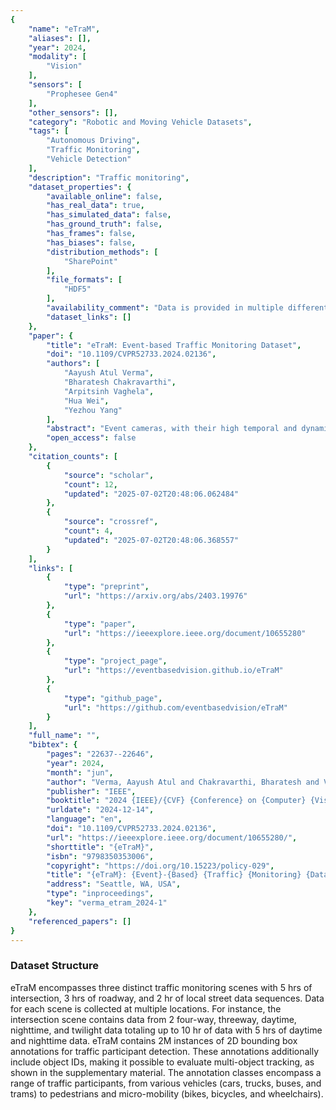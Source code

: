 ```yaml
---
{
    "name": "eTraM",
    "aliases": [],
    "year": 2024,
    "modality": [
        "Vision"
    ],
    "sensors": [
        "Prophesee Gen4"
    ],
    "other_sensors": [],
    "category": "Robotic and Moving Vehicle Datasets",
    "tags": [
        "Autonomous Driving",
        "Traffic Monitoring",
        "Vehicle Detection"
    ],
    "description": "Traffic monitoring",
    "dataset_properties": {
        "available_online": false,
        "has_real_data": true,
        "has_simulated_data": false,
        "has_ground_truth": false,
        "has_frames": false,
        "has_biases": false,
        "distribution_methods": [
            "SharePoint"
        ],
        "file_formats": [
            "HDF5"
        ],
        "availability_comment": "Data is provided in multiple different formats and has a sign-up form",
        "dataset_links": []
    },
    "paper": {
        "title": "eTraM: Event-based Traffic Monitoring Dataset",
        "doi": "10.1109/CVPR52733.2024.02136",
        "authors": [
            "Aayush Atul Verma",
            "Bharatesh Chakravarthi",
            "Arpitsinh Vaghela",
            "Hua Wei",
            "Yezhou Yang"
        ],
        "abstract": "Event cameras, with their high temporal and dynamic range and minimal memory usage, have found applications in various fields. However, their potential in static traffic monitoring remains largely unexplored. To facilitate this exploration, we present eTraM - a first-of-itskind, fully event-based traffic monitoring dataset. eTraM offers 10 hr of data from different traffic scenarios in various lighting and weather conditions, providing a comprehensive overview of real-world situations. Providing 2M bounding box annotations, it covers eight distinct classes of traffic participants, ranging from vehicles to pedestrians and micro-mobility. eTraM\u2019s utility has been assessed using state-of-the-art methods for traffic participant detection, including RVT, RED, and YOLOv8. We quantitatively evaluate the ability of event-based models to generalize on nighttime and unseen scenes. Our findings substantiate the compelling potential of leveraging event cameras for traffic monitoring, opening new avenues for research and application. eTraM is available at https: //eventbasedvision.github.io/eTraM .",
        "open_access": false
    },
    "citation_counts": [
        {
            "source": "scholar",
            "count": 12,
            "updated": "2025-07-02T20:48:06.062484"
        },
        {
            "source": "crossref",
            "count": 4,
            "updated": "2025-07-02T20:48:06.368557"
        }
    ],
    "links": [
        {
            "type": "preprint",
            "url": "https://arxiv.org/abs/2403.19976"
        },
        {
            "type": "paper",
            "url": "https://ieeexplore.ieee.org/document/10655280"
        },
        {
            "type": "project_page",
            "url": "https://eventbasedvision.github.io/eTraM"
        },
        {
            "type": "github_page",
            "url": "https://github.com/eventbasedvision/eTraM"
        }
    ],
    "full_name": "",
    "bibtex": {
        "pages": "22637--22646",
        "year": 2024,
        "month": "jun",
        "author": "Verma, Aayush Atul and Chakravarthi, Bharatesh and Vaghela, Arpitsinh and Wei, Hua and Yang, Yezhou",
        "publisher": "IEEE",
        "booktitle": "2024 {IEEE}/{CVF} {Conference} on {Computer} {Vision} and {Pattern} {Recognition} ({CVPR})",
        "urldate": "2024-12-14",
        "language": "en",
        "doi": "10.1109/CVPR52733.2024.02136",
        "url": "https://ieeexplore.ieee.org/document/10655280/",
        "shorttitle": "{eTraM}",
        "isbn": "9798350353006",
        "copyright": "https://doi.org/10.15223/policy-029",
        "title": "{eTraM}: {Event}-{Based} {Traffic} {Monitoring} {Dataset}",
        "address": "Seattle, WA, USA",
        "type": "inproceedings",
        "key": "verma_etram_2024-1"
    },
    "referenced_papers": []
}
---
```


### Dataset Structure

eTraM encompasses three distinct traffic monitoring scenes with 5 hrs of intersection, 3 hrs of roadway, and 2 hr of local street data sequences. Data for each scene is collected at multiple locations. For instance, the intersection scene contains data from 2 four-way, threeway, daytime, nighttime, and twilight data totaling up to 10 hr of data with 5 hrs of daytime and nighttime data. eTraM contains 2M instances of 2D bounding box annotations for traffic participant detection. These annotations additionally include object IDs, making it possible to evaluate multi-object tracking, as shown in the supplementary material. The annotation classes encompass a range of traffic participants, from various vehicles (cars, trucks, buses, and trams) to pedestrians and micro-mobility (bikes, bicycles, and wheelchairs).
